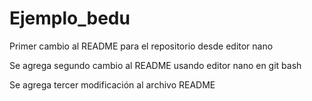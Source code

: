 # Ejemplo_bedu
Primer cambio al README para el repositorio desde editor nano

Se agrega segundo cambio al README usando editor nano en git bash

Se agrega tercer modificación al archivo README


